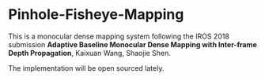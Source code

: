 # Pinhole-Fisheye-Mapping

This is a monocular dense mapping system following the IROS 2018 submission **Adaptive Baseline Monocular Dense Mapping with Inter-frame Depth Propagation**, Kaixuan Wang, Shaojie Shen.

The implementation will be open sourced lately.
